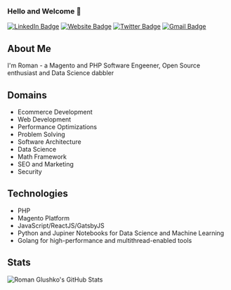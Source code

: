 ### Hello and Welcome 👋

[![LinkedIn Badge](https://img.shields.io/badge/-glushko.roman-blue?style=flat&logo=Linkedin&logoColor=white&link=https://www.linkedin.com/in/glushko-roman)](https://www.linkedin.com/in/glushko-roman)
[![Website Badge](https://img.shields.io/badge/-romaglushko.com-black?style=flat&logo=Google-Chrome&logoColor=white&http://romaglushko.com/)](http://romaglushko.com/)
[![Twitter Badge](https://img.shields.io/badge/-@roma_glushko-1ca0f1?style=flat&labelColor=1ca0f1&logo=twitter&logoColor=white&link=https://twitter.com/roma_glushko)](https://twitter.com/roma_glushko)
[![Gmail Badge](https://img.shields.io/badge/-roman.glushko.m-c14438?style=flat&logo=Gmail&logoColor=white&link=mailto:roman.glushko.m@gmail.com)](mailto:roman.glushko.m@gmail.com)

## About Me

I'm Roman - a Magento and PHP Software Engeener, Open Source enthusiast and Data Science dabbler 

## Domains

- Ecommerce Development
- Web Development 
- Performance Optimizations
- Problem Solving
- Software Architecture
- Data Science
- Math Framework
- SEO and Marketing
- Security

## Technologies

- PHP
- Magento Platform
- JavaScript/ReactJS/GatsbyJS
- Python and Jupiner Notebooks for Data Science and Machine Learning
- Golang for high-performance and multithread-enabled tools

## Stats

![Roman Glushko's GitHub Stats](https://github-readme-stats.vercel.app/api?username=roma-glushko&hide=["stars"]&show_icons=true)
